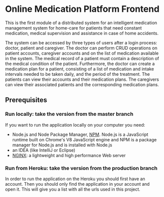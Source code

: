 # Online Medication Platform Frontend

This is the first module of a distributed system for an intelligent medication management system for home-care for patients that need constant medication, medical supervision and assistance in case of home accidents.

The system can be accessed by three types of users after a login process: doctor, patient and caregiver. The doctor can perform CRUD operations on patient accounts, caregiver accounts and on the list of medication available in the system. The medical record of a patient must contain a description of the medical condition of the patient. Furthermore, the doctor can create a medication plan for a patient, consisting of a list of medication and intake intervals needed to be taken daily, and the period of the treatment. The patients can view their accounts and their medication plans. The caregivers can view their associated patients and the corresponding medication plans.

## Prerequisites

### Run locally: take the version from the master branch

If you want to run the application locally on your computer you need:
* Node.js and Node Package Manager, [NPM](https://nodejs.org/en/). Node.js is a JavaScript runtime built on Chrome's V8 JavaScript engine and NPM is a package manager for Node.js and is installed with Node.js
* an IDEA (like IntelliJ or Eclipse)
* [NGINX](http://nginx.org/en/download.html): a lightweight and high performance Web server

### Run from Heroku: take the version from the production branch

In order to run the application on the Heroku you should first have an account. Then you should only find the application in your account and open it. This will give you a list with all the urls used in this project.